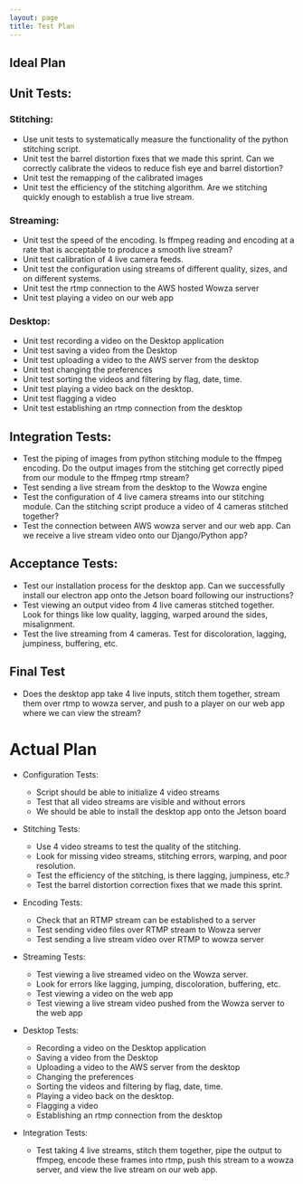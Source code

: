```yaml
---
layout: page
title: Test Plan
---
```


## Ideal Plan

## Unit Tests:
### Stitching:
  - Use unit tests to systematically measure the functionality of the python stitching script.
  - Unit test the barrel distortion fixes that we made this sprint. Can we correctly calibrate the videos to reduce fish eye and barrel distortion?
  - Unit test the remapping of the calibrated images
  - Unit test the efficiency of the stitching algorithm. Are we stitching quickly enough to establish a true live stream.

### Streaming:
  - Unit test the speed of the encoding. Is ffmpeg reading and encoding at a rate that is acceptable to produce a smooth live stream?
  - Unit test calibration of 4 live camera feeds.
  - Unit test the configuration using streams of different quality, sizes, and on different systems.
  - Unit test the rtmp connection to the AWS hosted Wowza server
  - Unit test playing a video on our web app

### Desktop:
  - Unit test recording a video on the Desktop application
  - Unit test saving a video from the Desktop
  - Unit test uploading a video to the AWS server from the desktop
  - Unit test changing the preferences
  - Unit test sorting the videos and filtering by flag, date, time.
  - Unit test playing a video back on the desktop.
  - Unit test flagging a video
  - Unit test establishing an rtmp connection from the desktop

## Integration Tests:
  - Test the piping of images from python stitching module to the ffmpeg encoding. Do the output images from the stitching get correctly piped from our module to the ffmpeg rtmp stream?
  - Test sending a live stream from the desktop to the Wowza engine
  - Test the configuration of 4 live camera streams into our stitching module. Can the stitching script produce a video of 4 cameras stitched together?
  - Test the connection between AWS wowza server and our web app. Can we receive a live stream video onto our Django/Python app?
  

## Acceptance Tests:
  - Test our installation process for the desktop app. Can we successfully install our electron app onto the Jetson board following our instructions?
  - Test viewing an output video from 4 live cameras stitched together. Look for things like low quality, lagging, warped around the sides, misalignment.
  - Test the live streaming from 4 cameras. Test for discoloration, lagging, jumpiness, buffering, etc.
## Final Test
  - Does the desktop app take 4 live inputs, stitch them together, stream them over rtmp to wowza server, and push to a player on our web app where we can view the stream?


# Actual Plan

- Configuration Tests:
  - Script should be able to initialize 4 video streams
  - Test that all video streams are visible and without errors
  - We should be able to install the desktop app onto the Jetson board

- Stitching Tests:
  - Use 4 video streams to test the quality of the stitching.
  - Look for missing video streams, stitching errors, warping, and poor resolution.
  - Test the efficiency of the stitching, is there lagging, jumpiness, etc.?
  - Test the barrel distortion correction fixes that we made this sprint.

- Encoding Tests:
  - Check that an RTMP stream can be established to a server
  - Test sending video files over RTMP stream to Wowza server
  - Test sending a live stream video over RTMP to wowza server

- Streaming Tests: 
  - Test viewing a live streamed video on the Wowza server.
  - Look for errors like lagging, jumping, discoloration, buffering, etc.
  - Test viewing a video on the web app
  - Test viewing a live stream video pushed from the Wowza server to the web app

- Desktop Tests:
  - Recording a video on the Desktop application
  - Saving a video from the Desktop
  - Uploading a video to the AWS server from the desktop
  - Changing the preferences
  - Sorting the videos and filtering by flag, date, time.
  - Playing a video back on the desktop.
  - Flagging a video
  - Establishing an rtmp connection from the desktop

- Integration Tests:
  - Test taking 4 live streams, stitch them together, pipe the output to ffmpeg, encode these frames into rtmp, push this stream to a wowza server, and view the live stream on our web app. 
  

